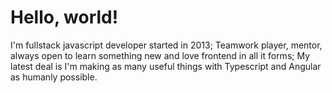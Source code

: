 # Hello, world!

I'm fullstack javascript developer started in 2013;
Teamwork player, mentor, always open to learn something new and love frontend in all it forms;
My latest deal is I'm making as many useful things with Typescript and Angular as humanly possible.
